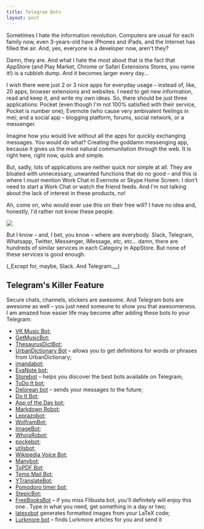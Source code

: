 ```yaml
---
title: Telegram Bots
layout: post
---
```


Sometimes I hate the information revolution. Computers are usual for each family now, even 3-years-old have iPhones and iPads, and the Internet has filled the air. And, yes, everyone is a developer now, aren't they?

Damn, they are. And what I hate the most about that is the fact that AppStore (and Play Market, Chrome or Safari Extensions Stores, you name it!) is a rubbish dump. And it becomes larger every day...

I wish there were just 2 or 3 nice apps for everyday usage – instead of, like, 20 apps, browser extensions and websites. I need to get new information, read and keep it, and write my own ideas. So, there should be just three applications: Pocket (even though I'm not 100% satisfied with their service, Pocket is number one); Evernote (who cause very ambivalent feelings in me); and a social app – blogging platform, forums, social network, or a messenger.

Imagine how you would live without all the apps for quickly exchanging messages. You would do what? Creating the goddamn messenging app, because it gives us the most natural communitation through the web. It is right here, right now, quick and simple.

But, sadly, lots of applications are neither quick nor simple at all. They are bloated with unnecessary, unwanted functions that do no good – and this is where I _must_ mention Work Chat in Evernote or Skype Home Screen. I don't need to start a Work Chat or watch the friend feeds. And I'm not talking about the lack of interest in these products, no!

Ah, come on, who would ever use this on their free will? I have no idea and, honestly, I'd rather not know these people.

<p class="centered-img"><img src="/assets/skype.jpg"></p>

But I know – and, I bet, you know – where are everybody. Slack, Telegram, Whatsapp, Twitter, Messenger, iMessage, etc, etc... damn, there are hundreds of similar services in each Category in AppStore. But none of these services is good enough.

(_Except for, maybe, Slack. And Telegram.__)

## Telegram's Killer Feature

Secure chats, channels, stickers are awesome. And Telegram bots are awesome as well – you just need someone to show you that awesomeness. I am amazed how easier life may become after adding these bots to your Telegram:

* [VK Music Bot](https://telegram.me/vkmusic_bot);
* [GetMusicBot](https://telegram.me/GetMusicBot);
* [ThesaurusDictBot](https://telegram.me/thesaurusdictbot);
* [UrbanDictionary Bot](https://telegram.me/UrbanBot) – allows you to get definitions for words or phrases from UrbanDictionary;
* [imandabot](https://telegram.me/imandabot);
* [EvaNote bot](https://telegram.me/EvaNote_bot);
* [Storebot](https://telegram.me/storebot) – helps you discover the best bots available on Telegram;
* [ToDo It bot](https://telegram.me/todoit_bot);
* [Delorean bot](https://telegram.me/delorean_bot) – sends your messages to the future;
* [Do It Bot](https://telegram.me/do_itBot);
* [App of the Day bot](https://telegram.me/app_of_the_day_bot);
* [Markdown Robot](https://telegram.me/markdownrobot);
* [Leprazobot](https://telegram.me/Leprazobot);
* [WolframBot](https://telegram.me/WolframBot);
* [ImageBot](https://telegram.me/ImageBot);
* [WhoisRobot](https://telegram.me/WhoisRobot);
* [pockebot](https://telegram.me/pockebot);
* [utilsbot](https://telegram.me/utilsbot);
* [Wikipedia Voice Bot](https://telegram.me/wikipedia_voice_bot);
* [Manybot](https://telegram.me/Manybot);
* [ToPDF Bot](https://telegram.me/topdf_bot);
* [Temp Mail Bot](https://telegram.me/temp_mail_bot);
* [YTranslateBot](https://telegram.me/YTranslateBot);
* [Pomodoro timer bot](https://telegram.me/pomodoro_timer_bot);
* [StepicBot](https://telegram.me/StepicBot);
* [FreeBooksBot](https://telegram.me/FreeBooksBot) – if you miss Flibusta bot, you'll definitely will enjoy this one . Type in what you need, get something in a day or two;
* [latexxbot](https://telegram.me/latexxbot) generates formatted images from your LaTeX code;
* [Lurkmore bot](https://telegram.me/lurkthatbot) – finds Lurkmore articles for you and send it 